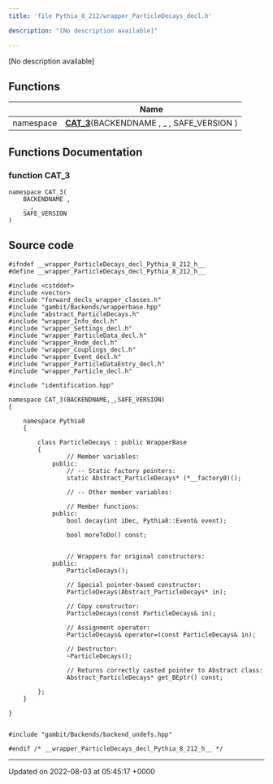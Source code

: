 ```yaml
---
title: 'file Pythia_8_212/wrapper_ParticleDecays_decl.h'

description: "[No description available]"

---
```







[No description available]

## Functions

|                | Name           |
| -------------- | -------------- |
| namespace | **[CAT_3](/documentation/code/colliderbit/files/wrapper__particledecays__decl_8h/#function-cat-3)**(BACKENDNAME , _ , SAFE_VERSION ) |


## Functions Documentation

### function CAT_3

```
namespace CAT_3(
    BACKENDNAME ,
    _ ,
    SAFE_VERSION 
)
```




## Source code

```
#ifndef __wrapper_ParticleDecays_decl_Pythia_8_212_h__
#define __wrapper_ParticleDecays_decl_Pythia_8_212_h__

#include <cstddef>
#include <vector>
#include "forward_decls_wrapper_classes.h"
#include "gambit/Backends/wrapperbase.hpp"
#include "abstract_ParticleDecays.h"
#include "wrapper_Info_decl.h"
#include "wrapper_Settings_decl.h"
#include "wrapper_ParticleData_decl.h"
#include "wrapper_Rndm_decl.h"
#include "wrapper_Couplings_decl.h"
#include "wrapper_Event_decl.h"
#include "wrapper_ParticleDataEntry_decl.h"
#include "wrapper_Particle_decl.h"

#include "identification.hpp"

namespace CAT_3(BACKENDNAME,_,SAFE_VERSION)
{
    
    namespace Pythia8
    {
        
        class ParticleDecays : public WrapperBase
        {
                // Member variables: 
            public:
                // -- Static factory pointers: 
                static Abstract_ParticleDecays* (*__factory0)();
        
                // -- Other member variables: 
        
                // Member functions: 
            public:
                bool decay(int iDec, Pythia8::Event& event);
        
                bool moreToDo() const;
        
        
                // Wrappers for original constructors: 
            public:
                ParticleDecays();
        
                // Special pointer-based constructor: 
                ParticleDecays(Abstract_ParticleDecays* in);
        
                // Copy constructor: 
                ParticleDecays(const ParticleDecays& in);
        
                // Assignment operator: 
                ParticleDecays& operator=(const ParticleDecays& in);
        
                // Destructor: 
                ~ParticleDecays();
        
                // Returns correctly casted pointer to Abstract class: 
                Abstract_ParticleDecays* get_BEptr() const;
        
        };
    }
    
}


#include "gambit/Backends/backend_undefs.hpp"

#endif /* __wrapper_ParticleDecays_decl_Pythia_8_212_h__ */
```


-------------------------------

Updated on 2022-08-03 at 05:45:17 +0000
